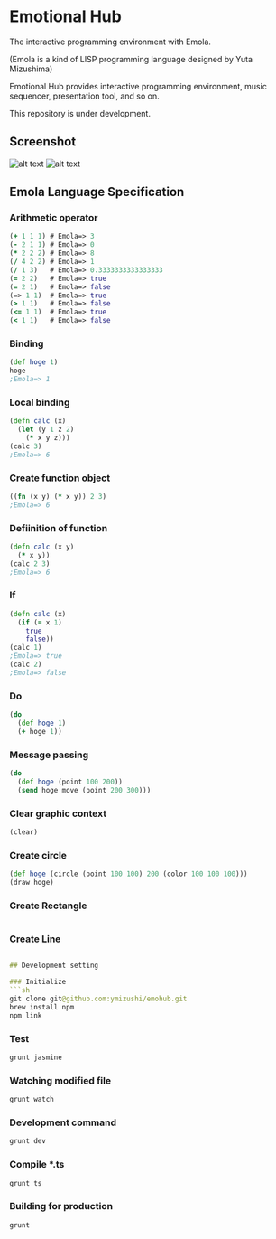 # Emotional Hub
The interactive programming environment with Emola.

(Emola is a kind of LISP programming language designed by Yuta Mizushima)

Emotional Hub provides interactive programming environment, music sequencer, presentation tool, and so on.

This repository is under development.

## Screenshot
![alt text](https://github.com/ymizushi/emohub/blob/master/description/screenshot.png "Screenshot1")
![alt text](https://github.com/ymizushi/emohub/blob/master/description/screenshot2.png "Screenshot2")

## Emola Language Specification

### Arithmetic operator    
```clojure
(+ 1 1 1) # Emola=> 3
(- 2 1 1) # Emola=> 0
(* 2 2 2) # Emola=> 8
(/ 4 2 2) # Emola=> 1
(/ 1 3)   # Emola=> 0.3333333333333333 
(= 2 2)   # Emola=> true 
(= 2 1)   # Emola=> false 
(=> 1 1)  # Emola=> true 
(> 1 1)   # Emola=> false 
(<= 1 1)  # Emola=> true 
(< 1 1)   # Emola=> false 
```

### Binding
```clojure
(def hoge 1)
hoge
;Emola=> 1
```

### Local binding
```clojure
(defn calc (x)
  (let (y 1 z 2)
    (* x y z)))
(calc 3)
;Emola=> 6
```

### Create function object
```clojure
((fn (x y) (* x y)) 2 3)
;Emola=> 6
```

### Defiinition of function
```clojure
(defn calc (x y)
  (* x y))
(calc 2 3)
;Emola=> 6
```


### If
```clojure
(defn calc (x)
  (if (= x 1)
    true
    false))
(calc 1)
;Emola=> true
(calc 2)
;Emola=> false
```

### Do
```clojure
(do 
  (def hoge 1)
  (+ hoge 1))
```

### Message passing
```clojure
(do
  (def hoge (point 100 200))
  (send hoge move (point 200 300)))
```

### Clear graphic context
```clojure
(clear)
```

### Create circle
```clojure
(def hoge (circle (point 100 100) 200 (color 100 100 100)))
(draw hoge)
```

### Create Rectangle
```clojure
```

### Create Line
```clojure

## Development setting

### Initialize
```sh
git clone git@github.com:ymizushi/emohub.git
brew install npm
npm link
```

### Test
```sh
grunt jasmine
```

### Watching modified file
```sh
grunt watch
```

### Development command
```sh
grunt dev
```

### Compile *.ts
```sh
grunt ts
```

### Building for production
```sh
grunt
```
